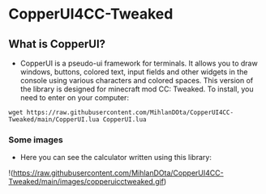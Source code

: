 # CopperUI4CC-Tweaked

## What is CopperUI?
- CopperUI is a pseudo-ui framework for terminals. It allows you to draw windows, buttons, colored text, input fields and other widgets in the console using various characters and colored spaces. This version of the library is designed for minecraft mod CC: Tweaked. To install, you need to enter on your computer:

```
wget https://raw.githubusercontent.com/MihlanDOta/CopperUI4CC-Tweaked/main/CopperUI.lua CopperUI.lua
```
### Some images

- Here you can see the calculator written using this library:

!(https://raw.githubusercontent.com/MihlanDOta/CopperUI4CC-Tweaked/main/images/copperuicctweaked.gif)
